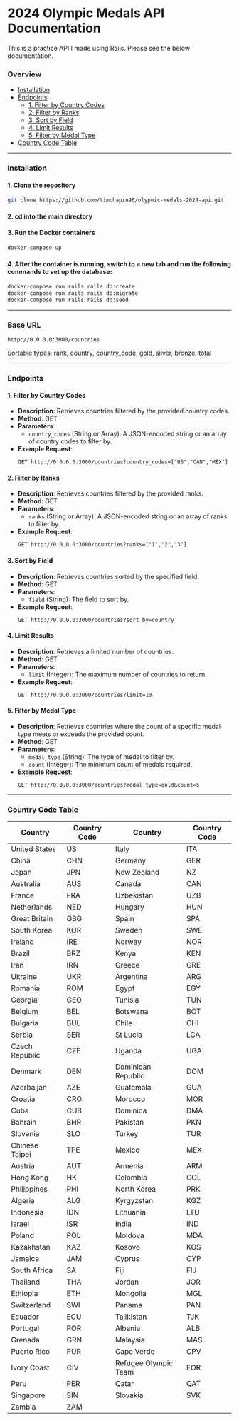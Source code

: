 
# 2024 Olympic Medals API Documentation

This is a practice API I made using Rails. Please see the below documentation.

### Overview

- [Installation](#installation)
- [Endpoints](#endpoints)
  - [1. Filter by Country Codes](#1-filter-by-country-codes)
  - [2. Filter by Ranks](#2-filter-by-ranks)
  - [3. Sort by Field](#3-sort-by-field)
  - [4. Limit Results](#4-limit-results)
  - [5. Filter by Medal Type](#5-filter-by-medal-type)
- [Country Code Table](#country-code-table)

---

### Installation

#### 1. Clone the repository
```bash
git clone https://github.com/timchapin96/olypmic-medals-2024-api.git
```

#### 2. cd into the main directory

#### 3. Run the Docker containers
```bash
docker-compose up
```

#### 4. After the container is running, switch to a new tab and run the following commands to set up the database:
```bash
docker-compose run rails rails db:create
docker-compose run rails rails db:migrate
docker-compose run rails rails db:seed
```

---

### Base URL
`http://0.0.0.0:3000/countries`

Sortable types:
  rank, country, country_code, gold, silver, bronze, total

---

### Endpoints

#### 1. Filter by Country Codes
- **Description**: Retrieves countries filtered by the provided country codes.
- **Method**: GET
- **Parameters**:
  - `country_codes` (String or Array): A JSON-encoded string or an array of country codes to filter by.
- **Example Request**:
  ```http
  GET http://0.0.0.0:3000/countries?country_codes=["US","CAN","MEX"]
  ```

#### 2. Filter by Ranks
- **Description**: Retrieves countries filtered by the provided ranks.
- **Method**: GET
- **Parameters**:
  - `ranks` (String or Array): A JSON-encoded string or an array of ranks to filter by.
- **Example Request**:
  ```http
  GET http://0.0.0.0:3000/countries?ranks=["1","2","3"]
  ```

#### 3. Sort by Field
- **Description**: Retrieves countries sorted by the specified field.
- **Method**: GET
- **Parameters**:
  - `field` (String): The field to sort by.
- **Example Request**:
  ```http
  GET http://0.0.0.0:3000/countries?sort_by=country
  ```

#### 4. Limit Results
- **Description**: Retrieves a limited number of countries.
- **Method**: GET
- **Parameters**:
  - `limit` (Integer): The maximum number of countries to return.
- **Example Request**:
  ```http
  GET http://0.0.0.0:3000/countries?limit=10
  ```

#### 5. Filter by Medal Type
- **Description**: Retrieves countries where the count of a specific medal type meets or exceeds the provided count.
- **Method**: GET
- **Parameters**:
  - `medal_type` (String): The type of medal to filter by.
  - `count` (Integer): The minimum count of medals required.
- **Example Request**:
  ```http
  GET http://0.0.0.0:3000/countries?medal_type=gold&count=5
  ```
---
### Country Code Table

| Country          | Country Code | Country           | Country Code |
|------------------|--------------|-------------------|--------------|
| United States    | US           | Italy             | ITA          |
| China            | CHN          | Germany           | GER          |
| Japan            | JPN          | New Zealand       | NZ           |
| Australia        | AUS          | Canada            | CAN          |
| France           | FRA          | Uzbekistan        | UZB          |
| Netherlands      | NED          | Hungary           | HUN          |
| Great Britain    | GBG          | Spain             | SPA          |
| South Korea      | KOR          | Sweden            | SWE          |
| Ireland          | IRE          | Norway            | NOR          |
| Brazil           | BRZ          | Kenya             | KEN          |
| Iran             | IRN          | Greece            | GRE          |
| Ukraine          | UKR          | Argentina         | ARG          |
| Romania          | ROM          | Egypt             | EGY          |
| Georgia          | GEO          | Tunisia           | TUN          |
| Belgium          | BEL          | Botswana          | BOT          |
| Bulgaria         | BUL          | Chile             | CHI          |
| Serbia           | SER          | St Lucia          | LCA          |
| Czech Republic   | CZE          | Uganda            | UGA          |
| Denmark          | DEN          | Dominican Republic | DOM         |
| Azerbaijan       | AZE          | Guatemala         | GUA          |
| Croatia          | CRO          | Morocco           | MOR          |
| Cuba             | CUB          | Dominica          | DMA          |
| Bahrain          | BHR          | Pakistan          | PKN          |
| Slovenia         | SLO          | Turkey            | TUR          |
| Chinese Taipei   | TPE          | Mexico            | MEX          |
| Austria          | AUT          | Armenia           | ARM          |
| Hong Kong        | HK           | Colombia          | COL          |
| Philippines      | PHI          | North Korea       | PRK          |
| Algeria          | ALG          | Kyrgyzstan        | KGZ          |
| Indonesia        | IDN          | Lithuania         | LTU          |
| Israel           | ISR          | India             | IND          |
| Poland           | POL          | Moldova           | MDA          |
| Kazakhstan       | KAZ          | Kosovo            | KOS          |
| Jamaica          | JAM          | Cyprus            | CYP          |
| South Africa     | SA           | Fiji              | FIJ          |
| Thailand         | THA          | Jordan            | JOR          |
| Ethiopia         | ETH          | Mongolia          | MGL          |
| Switzerland      | SWI          | Panama            | PAN          |
| Ecuador          | ECU          | Tajikistan        | TJK          |
| Portugal         | POR          | Albania           | ALB          |
| Grenada          | GRN          | Malaysia          | MAS          |
| Puerto Rico      | PUR          | Cape Verde        | CPV          |
| Ivory Coast      | CIV          | Refugee Olympic Team | EOR      |
| Peru             | PER          | Qatar             | QAT          |
| Singapore        | SIN          | Slovakia          | SVK          |
| Zambia           | ZAM          
